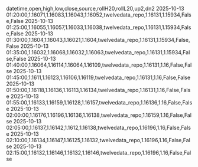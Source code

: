 datetime,open,high,low,close,source,rollH20,rollL20,up2,dn2
2025-10-13 01:20:00,1.16071,1.16083,1.16043,1.16052,twelvedata_repo,1.16131,1.15934,False,False
2025-10-13 01:25:00,1.16055,1.16057,1.16033,1.16038,twelvedata_repo,1.16131,1.15934,False,False
2025-10-13 01:30:00,1.1604,1.16043,1.16021,1.1604,twelvedata_repo,1.16131,1.15934,False,False
2025-10-13 01:35:00,1.16032,1.16068,1.16032,1.16063,twelvedata_repo,1.16131,1.15934,False,False
2025-10-13 01:40:00,1.16064,1.16114,1.16064,1.16109,twelvedata_repo,1.16131,1.16,False,False
2025-10-13 01:45:00,1.1611,1.16123,1.16106,1.16119,twelvedata_repo,1.16131,1.16,False,False
2025-10-13 01:50:00,1.16118,1.16136,1.16113,1.16134,twelvedata_repo,1.16131,1.16,False,False
2025-10-13 01:55:00,1.16133,1.16159,1.16128,1.16157,twelvedata_repo,1.16136,1.16,False,False
2025-10-13 02:00:00,1.16176,1.16196,1.16136,1.16138,twelvedata_repo,1.16159,1.16,False,False
2025-10-13 02:05:00,1.16137,1.16142,1.1612,1.16138,twelvedata_repo,1.16196,1.16,False,False
2025-10-13 02:10:00,1.16134,1.16147,1.16125,1.16132,twelvedata_repo,1.16196,1.16,False,False
2025-10-13 02:15:00,1.16132,1.16146,1.16132,1.16146,twelvedata_repo,1.16196,1.16,False,False

